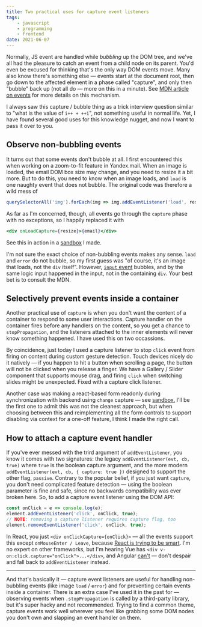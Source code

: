 ```yaml
---
title: Two practical uses for capture event listeners
tags:
    - javascript
    - programming
    - frontend
date: 2021-06-07
---
```


Normally, JS event are handled while _bubbling_ up the DOM tree, and we've all had the pleasure to catch an event from a child node on its parent. You'd even be excused for thinking that's the only way DOM events move. Many also know there's something else — events start at the document root, then go down to the affected element in a phase called "capture", and only then "bubble" back up (not all do — more on this in a minute). See [MDN article on events](https://developer.mozilla.org/en-US/docs/Learn/JavaScript/Building_blocks/Events#event_bubbling_and_capture) for more details on this mechanism.

I always saw this capture / bubble thing as a trick interview question similar to "what is the value of `i++ + ++i`", not something useful in normal life. Yet, I have found several good uses for this knowledge nugget, and now I want to pass it over to you.

## Observe non-bubbling events

It turns out that some events don't bubble at all. I first encountered this when working on a zoom-to-fit feature in Yandex.mail. When an image is loaded, the email DOM box size may change, and you need to resize it a bit more. But to do this, you need to know when an image loads, and `load` is one naughty event that does not bubble. The original code was therefore a wild mess of

```js
querySelectorAll('img').forEach(img => img.addEventListener('load', resize))
```

As far as I'm concerned, though, all events go through the `capture` phase with no exceptions, so I happily replaced it with

```jsx
<div onLoadCapture={resize}>{email}</div>
```

See this in action in a [sandbox](https://codesandbox.io/s/img-load-capture-382m0) I made.

I'm not sure the exact choice of non-bubbling events makes any sense. `load` and `error` do not bubble, so my first guess was "of course, it's an image that loads, not the `div` itself". However, [`input` event](https://developer.mozilla.org/en-US/docs/Web/API/HTMLElement/input_event) bubbles, and by the same logic input happened in the input, not in the containing `div`. Your best bet is to consult the MDN.

## Selectively prevent events inside a container

Another practical use of `capture` is when you don't want the content of a container to respond to some user interactions. Capture handler on the container fires before any handlers on the content, so you get a chance to `stopPropagation`, and the listeners attached to the inner elements will never know something happened. I have used this on two occassions.

By coincidence, just today I used a capture listener to stop `click` event from firing on content during custom gesture detection. Touch devices nicely do it natively — if you happen to hit a button when scrolling a page, the button will not be clicked when you release a finger. We have a Gallery / Slider component that supports mouse drag, and firing `click` when switching slides might be unexpected. Fixed with a capture click listener.

Another case was making a react-based form readonly during synchronization with backend using `change` capture — see [sandbox.](https://codesandbox.io/s/react-prevent-change-gtdzu) I'll be the first one to admit this was not the cleanest approach, but when choosing between this and reimplementing all the form controls to support disabling via context for a one-off feature, I think I made the right call.

## How to attach a capture event handler

If you've ever messed with the trird argument of `addEventListener`, you know it comes with two signatures: the legacy `addEventListener(evt, cb, true)` where `true` is the boolean capture argument, and the more modern `addEventListener(evt, cb, { capture: true })` designed to support the other flag, `passive`. Contrary to the popular belief, if you just want `capture`, you don't need complicated feature detection — using the boolean parameter is fine and safe, since no backwards compatibility was ever broken here. So, to add a capture event listener using the DOM API:

```js
const onClick = e => console.log(e);
element.addEventListener('click', onClick, true);
// NOTE: removing a capture listener requires capture flag, too
element.removeEventListener('click', onClick, true);
```

In React, you just `<div onClickCapture={onClick}>` — all the events support this except `onMouseEnter / Leave`, because [React is trying to be smart](https://reactjs.org/docs/events.html#mouse-events). I'm no expert on other frameworks, but I'm hearing Vue has `<div v-on:click.capture="onClick">...</div>`, and Angular [can't](https://github.com/angular/angular/issues/11200) — don't despair and fall back to `addEventListener` instead.

---

And that's basically it — capture event listeners are useful for handling non-bubbling events (like image `load` / `error`) and for preventing certain events inside a container. There is an extra case I've used it in the past for — observing events when `.stopPropagation` is called by a third-party library, but it's super hacky and not recommended. Trying to find a common theme, capture events work well wherever you feel like grabbing some DOM nodes you don't own and slapping an event handler on them.
